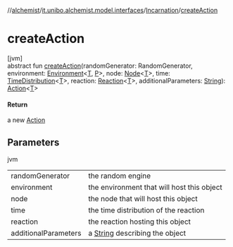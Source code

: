 //[alchemist](../../../index.md)/[it.unibo.alchemist.model.interfaces](../index.md)/[Incarnation](index.md)/[createAction](create-action.md)

# createAction

[jvm]\
abstract fun [createAction](create-action.md)(randomGenerator: RandomGenerator, environment: [Environment](../-environment/index.md)<[T](../-action/index.md), [P](../-layer/index.md)>, node: [Node](../-node/index.md)<[T](../-action/index.md)>, time: [TimeDistribution](../-time-distribution/index.md)<[T](../-action/index.md)>, reaction: [Reaction](../-reaction/index.md)<[T](../-action/index.md)>, additionalParameters: [String](https://docs.oracle.com/javase/8/docs/api/java/lang/String.html)): [Action](../-action/index.md)<[T](../-action/index.md)>

#### Return

a new [Action](../-action/index.md)

## Parameters

jvm

| | |
|---|---|
| randomGenerator | the random engine |
| environment | the environment that will host this object |
| node | the node that will host this object |
| time | the time distribution of the reaction |
| reaction | the reaction hosting this object |
| additionalParameters | a [String](https://docs.oracle.com/javase/8/docs/api/java/lang/String.html) describing the object |
